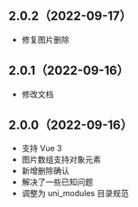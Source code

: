 ## 2.0.2（2022-09-17）
- 修复图片删除
## 2.0.1（2022-09-16）
- 修改文档
## 2.0.0（2022-09-16）
- 支持 Vue 3
- 图片数组支持对象元素
- 新增删除确认
- 解决了一些已知问题
- 调整为 uni_modules 目录规范
